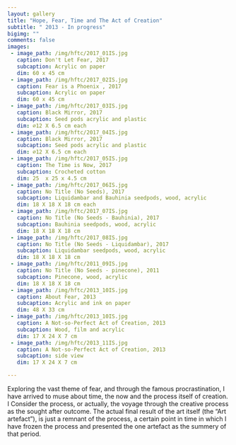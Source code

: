 ```yaml
---
layout: gallery
title: "Hope, Fear, Time and The Act of Creation"
subtitle: " 2013 - In progress"
bigimg: ""
comments: false
images:
 - image_path: /img/hftc/2017_01IS.jpg
   caption: Don't Let Fear, 2017
   subcaption: Acrylic on paper
   dim: 60 x 45 cm
 - image_path: /img/hftc/2017_02IS.jpg
   caption: Fear is a Phoenix , 2017
   subcaption: Acrylic on paper
   dim: 60 x 45 cm
 - image_path: /img/hftc/2017_03IS.jpg
   caption: Black Mirror, 2017
   subcaption: Seed pods acrylic and plastic
   dim: ∅12 X 6.5 cm each
 - image_path: /img/hftc/2017_04IS.jpg
   caption: Black Mirror, 2017
   subcaption: Seed pods acrylic and plastic
   dim: ∅12 X 6.5 cm each
 - image_path: /img/hftc/2017_05IS.jpg
   caption: The Time is Now, 2017
   subcaption: Crocheted cotton
   dim: 25  x 25 x 4.5 cm
 - image_path: /img/hftc/2017_06IS.jpg
   caption: No Title (No Seeds), 2017
   subcaption: Liquidambar and Bauhinia seedpods, wood, acrylic
   dim: 18 X 18 X 18 cm each
 - image_path: /img/hftc/2017_07IS.jpg
   caption: No Title (No Seeds - Bauhinia), 2017
   subcaption: Bauhinia seedpods, wood, acrylic
   dim: 18 X 18 X 18 cm
 - image_path: /img/hftc/2017_08IS.jpg
   caption: No Title (No Seeds - Liquidambar), 2017
   subcaption: Liquidambar seedpods, wood, acrylic
   dim: 18 X 18 X 18 cm
 - image_path: /img/hftc/2011_09IS.jpg
   caption: No Title (No Seeds - pinecone), 2011
   subcaption: Pinecone, wood, acrylic
   dim: 18 X 18 X 18 cm
 - image_path: /img/hftc/2013_10IS.jpg
   caption: About Fear, 2013
   subcaption: Acrylic and ink on paper
   dim: 48 X 33 cm
 - image_path: /img/hftc/2013_10IS.jpg
   caption: A Not-so-Perfect Act of Creation, 2013
   subcaption: Wood, film and acrylic
   dim: 17 X 24 X 7 cm
 - image_path: /img/hftc/2013_11IS.jpg
   caption: A Not-so-Perfect Act of Creation, 2013
   subcaption: side view
   dim: 17 X 24 X 7 cm

---
```


Exploring the vast theme of fear, and through the famous procrastination, I have arrived to muse about time, the now and the process itself of creation. I Consider the process, or actually, the voyage through the creative process as the sought after outcome. The actual final result of the art itself (the “Art artefact”), is just a remnant of the process, a certain point in time in which I have frozen the process and presented the one artefact as the summery of that period.